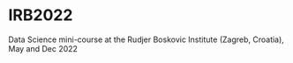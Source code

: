 # IRB2022
Data Science mini-course at the Rudjer Boskovic Institute (Zagreb, Croatia), May and Dec 2022
